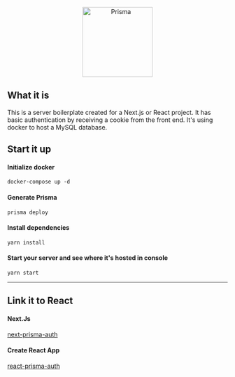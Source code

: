 <p align="center"><a href="https://www.prisma.io"><img src="https://i.imgur.com/wD4rVt4.png" alt="Prisma" height="160px"></a></p>

## What it is

This is a server boilerplate created for a Next.js or React project. It has basic authentication by receiving a cookie from the front end. It's using docker to host a MySQL database.

## Start it up

#### Initialize docker

```
docker-compose up -d
```

#### Generate Prisma

```
prisma deploy
```

#### Install dependencies

```
yarn install
```

#### Start your server and see where it's hosted in console

```
yarn start
```

---

## Link it to React
#### Next.Js

[next-prisma-auth](https://github.com/rsbear/next-prisma-auth)

#### Create React App
[react-prisma-auth](https://github.com/rsbear/react-prisma-auth)
